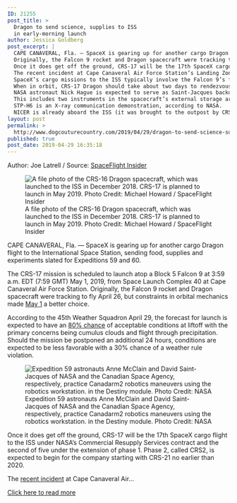 ```yaml
---
ID: 21255
post_title: >
  Dragon to send science, supplies to ISS
  in early-morning launch
author: Jessica Goldberg
post_excerpt: |
  CAPE CANAVERAL, Fla. — SpaceX is gearing up for another cargo Dragon flight to the International Space Station, sending food, supplies and experiments slated for Expeditions 59 and 60.
  Originally, the Falcon 9 rocket and Dragon spacecraft were tracking to fly April 26, but constraints in orbital mechanics made May 1 a better choice.
  Once it does get off the ground, CRS-17 will be the 17th SpaceX cargo flight to the ISS under NASA’s Commercial Resupply Services contract and the second of five under the extension of phase 1.
  The recent incident at Cape Canaveral Air Force Station’s Landing Zone 1 involving a static fire test of the SuperDraco engines on the crewed version of the Dragon spacecraft has not deterred SpaceX or NASA from launching the CRS-17 mission.
  SpaceX’s cargo missions to the ISS typically involve the Falcon 9’s first stage returning to Landing Zone 1.
  When in orbit, CRS-17 Dragon should take about two days to rendezvous with the ISS, ultimately positioning itself about 33 feet (10 meters) below the Destiny module.
  NASA astronaut Nick Hague is expected to serve as Saint-Jacques backup with NASA’s Christina Koch assisting by monitoring telemetry during Dragon’s approach, the U.S. space agency said.
  This includes two instruments in the spacecraft’s external storage area inside its trunk: Orbiting Carbon Observatory 3 (OCO-3) and Space Test Program-Houston 6 (STP-H6) According to NASA, OCO-3 was manufactured using spare parts from OCO-2 and is planned to be attached to the exposed facility on the Japanese Kibo module at the front of the ISS.
  STP-H6 is an X-ray communication demonstration, according to NASA.
  NICER is already aboard the ISS (it was brought to the outpost by CRS-11 in June 2017) and attached to External Logistics Carrier-2 on the S3 truss.
layout: post
permalink: >
  http://www.dogcouturecountry.com/2019/04/29/dragon-to-send-science-supplies-to-iss-in-early-morning-launch-2/
published: true
post_date: 2019-04-29 16:35:18
---
```

<p class="article-info-author-source"> <span>Author: Joe Latrell</span>&nbsp;/&nbsp;<span>Source: <a href="https://www.spaceflightinsider.com/organizations/space-exploration-technologies/dragon-to-send-science-supplies-to-iss-in-early-morning-launch/" target="_blank">SpaceFlight Insider</a></span> </p> <figure><img alt="A file photo of the CRS-16 Dragon spacecraft, which was launched to the ISS in December 2018. CRS-17 is planned to launch in May 2019. Photo Credit: Michael Howard / SpaceFlight Insider" sizes="(max-width: 1280px) 100vw, 1280px" src="https://www.spaceflightinsider.com/wp-content/uploads/2019/04/CRS16_8583.jpg" srcset="https://www.spaceflightinsider.com/wp-content/uploads/2019/04/CRS16_8583.jpg 1300w, https://www.spaceflightinsider.com/wp-content/uploads/2019/04/CRS16_8583-300x200.jpg 300w, https://www.spaceflightinsider.com/wp-content/uploads/2019/04/CRS16_8583-768x512.jpg 768w, https://www.spaceflightinsider.com/wp-content/uploads/2019/04/CRS16_8583-655x437.jpg 655w, https://www.spaceflightinsider.com/wp-content/uploads/2019/04/CRS16_8583-1280x854.jpg 1280w, https://www.spaceflightinsider.com/wp-content/uploads/2019/04/CRS16_8583-640x427.jpg 640w">
<figcaption>A file photo of the CRS-16 Dragon spacecraft, which was launched to the ISS in December 2018. CRS-17 is planned to launch in May 2019. Photo Credit: Michael Howard / SpaceFlight Insider</figcaption>
</figure>
<p>CAPE CANAVERAL, Fla. — SpaceX is gearing up for another cargo Dragon flight to the International Space Station, sending food, supplies and experiments slated for Expeditions 59 and 60.</p>
<p>The CRS-17 mission is scheduled to launch atop a Block 5 Falcon 9 at 3:59 a.m. EDT (7:59 GMT) May 1, 2019, from Space Launch Complex 40 at Cape Canaveral Air Force Station. Originally, the Falcon 9 rocket and Dragon spacecraft were tracking to fly April 26, but constraints in orbital mechanics made <a href="https://www.spaceflightinsider.com/organizations/space-exploration-technologies/spacex-aiming-for-may-1-for-next-cargo-dragon-launch/">May 1</a> a better choice.</p>
<p>According to the 45th Weather Squadron April 29, the forecast for launch is expected to have an <a href="https://www.patrick.af.mil/Portals/14/Weather/L-3%20Forecast%201%20May%2019%20Launch.pdf?ver=2019-04-28-114627-263">80% chance</a> of acceptable conditions at liftoff with the primary concerns being cumulus clouds and flight through precipitation. Should the mission be postponed an additional 24 hours, conditions are expected to be less favorable with a 30% chance of a weather rule violation.</p>
<figure><img alt="Expedition 59 astronauts Anne McClain and David Saint-Jacques of NASA and the Canadian Space Agency, respectively, practice Canadarm2 robotics maneuvers using the robotics workstation. in the Destiny module. Photo Credit: NASA" sizes="(max-width: 450px) 100vw, 450px" src="https://www.spaceflightinsider.com/wp-content/uploads/2019/04/40670091543_3b07366bdd_k.jpg" srcset="https://www.spaceflightinsider.com/wp-content/uploads/2019/04/40670091543_3b07366bdd_k-655x436.jpg 655w, https://www.spaceflightinsider.com/wp-content/uploads/2019/04/40670091543_3b07366bdd_k-300x200.jpg 300w, https://www.spaceflightinsider.com/wp-content/uploads/2019/04/40670091543_3b07366bdd_k-768x512.jpg 768w, https://www.spaceflightinsider.com/wp-content/uploads/2019/04/40670091543_3b07366bdd_k-1280x853.jpg 1280w, https://www.spaceflightinsider.com/wp-content/uploads/2019/04/40670091543_3b07366bdd_k-640x426.jpg 640w, https://www.spaceflightinsider.com/wp-content/uploads/2019/04/40670091543_3b07366bdd_k.jpg 1600w">
<figcaption>Expedition 59 astronauts Anne McClain and David Saint-Jacques of NASA and the Canadian Space Agency, respectively, practice Canadarm2 robotics maneuvers using the robotics workstation. in the Destiny module. Photo Credit: NASA</figcaption>
</figure>
<p>Once it does get off the ground, CRS-17 will be the 17th SpaceX cargo flight to the ISS under NASA’s Commercial Resupply Services contract and the second of five under the extension of phase 1. Phase 2, called CRS2, is expected to begin for the company starting with CRS-21 no earlier than 2020.</p>
<p>The <a href="https://www.spaceflightinsider.com/organizations/space-exploration-technologies/spacex-crew-dragon-suffers-apparent-explosion-on-test-stand/">recent incident</a> at Cape Canaveral Air...</p> <p class="article-info-more"> <a href="https://www.spaceflightinsider.com/organizations/space-exploration-technologies/dragon-to-send-science-supplies-to-iss-in-early-morning-launch/" target="_blank">Click here to read more</a> </p>